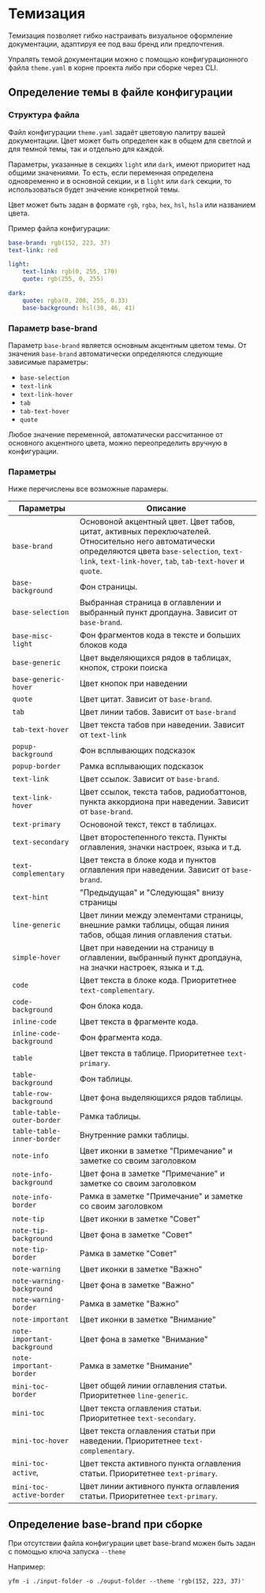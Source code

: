 # Темизация

Темизация позволяет гибко настраивать визуальное оформление документации, адаптируя ее под ваш бренд или предпочтения.

Упралять темой документации можно с помощью конфигурационного файла `theme.yaml` в корне проекта либо при сборке через CLI.

## Определение темы в файле конфигурации

### Структура файла

Файл конфигурации `theme.yaml` задаёт цветовую палитру вашей документации. Цвет может быть определен как в общем для светлой и для темной темы, так и отдельно для каждой.

Параметры, указанные в секциях `light` или `dark`, имеют приоритет над общими значениями. То есть, если переменная определена одновременно и в основной секции, и в `light` или `dark` секции, то использоваться будет значение конкретной темы.

Цвет может быть задан в формате `rgb`, `rgba`, `hex`, `hsl`, `hsla` или названием цвета. 

Пример файла конфигурации:

```yaml
base-brand: rgb(152, 223, 37)
text-link: red

light:
    text-link: rgb(0, 255, 170)
    quote: rgb(255, 0, 255)

dark:
    quote: rgba(0, 208, 255, 0.33)
    base-background: hsl(30, 46, 41)
```

### Параметр base-brand

Параметр `base-brand` является основным акцентным цветом темы. От значения `base-brand` автоматически определяются следующие зависимые параметры:

* `base-selection`
* `text-link`
* `text-link-hover`
* `tab`
* `tab-text-hover`
* `quote`

Любое значение переменной, автоматически рассчитанное от основного акцентного цвета, можно переопределить вручную в конфигурации.

### Параметры

Ниже перечислены все возможные парамеры.

Параметры | Описание
--- | --- 
`base-brand`| Основоной акцентный цвет. Цвет табов, цитат, активных переключателей. Относительно него автоматически определяются цвета  `base-selection`, `text-link`, `text-link-hover`, `tab`, `tab-text-hover` и `quote`.
`base-background`| Фон страницы.
`base-selection`| Выбранная страница в оглавлении и выбранный пункт дропдауна. Зависит от `base-brand`.
`base-misc-light`| Фон фрагментов кода в тексте и больших блоков кода
`base-generic`| Цвет выделяющихся рядов в таблицах, кнопок, строки поиска
`base-generic-hover`| Цвет кнопок при наведении 
`quote`| Цвет цитат.  Зависит от `base-brand`.
`tab`| Цвет линии табов.  Зависит от `base-brand`
`tab-text-hover`| Цвет текста табов при наведении.  Зависит от `text-link`
`popup-background`| Фон всплывающих подсказок
`popup-border`| Рамка всплывающих подсказок
`text-link`| Цвет ссылок. Зависит от `base-brand`.
`text-link-hover`| Цвет ссылок, текста табов, радиобаттонов, пункта аккордиона при наведении. Зависит от `base-brand`.
`text-primary`| Основоной текст, текст в таблицах.
`text-secondary`| Цвет второстепенного текста. Пункты оглавления, значки настроек, языка и т.д.
`text-complementary`| Цвет текста в блоке кода и пунктов оглавления при наведении. Зависит от `base-brand`.
`text-hint`| "Предыдущая" и "Следующая" внизу страницы
`line-generic`| Цвет линии между элементами страницы, внешние рамки таблицы, общая линия табов, общая линия оглавления статьи.
`simple-hover`| Цвет при наведении на страницу в оглавлении, выбранный пункт дропдауна, на значки настроек, языка и т.д.
`code`| Цвет текста в блоке кода. Приоритетнее `text-complementary`.
`code-background`| Фон блока кода.
`inline-code`| Цвет текста в фрагменте кода.
`inline-code-background`| Фон фрагмента кода.
`table`| Цвет текста в таблице. Приоритетнее `text-primary`.
`table-background`| Фон таблицы.
`table-row-background`| Цвет фона выделяющихся рядов таблицы.
`table-table-outer-border`| Рамка таблицы.
`table-table-inner-border`| Внутренние рамки таблицы.
`note-info`| Цвет иконки в заметке "Примечание" и заметке со своим заголовком
`note-info-background`| Цвет фона в заметке "Примечание" и заметке со своим заголовком
`note-info-border`| Рамка в заметке "Примечание" и заметке со своим заголовком
`note-tip`| Цвет иконки в заметке "Совет"
`note-tip-background`| Цвет фона в заметке "Совет"
`note-tip-border`| Рамка в заметке "Совет"
`note-warning`| Цвет иконки в заметке "Важно"
`note-warning-background`| Цвет фона в заметке "Важно"
`note-warning-border`| Рамка в заметке "Важно"
`note-important`| Цвет иконки в заметке "Внимание"
`note-important-background`| Цвет фона в заметке "Внимание"
`note-important-border`| Рамка в заметке "Внимание"
`mini-toc-border` | Цвет общей линии оглавления статьи.  Приоритетнее `line-generic`.
`mini-toc` | Цвет текста оглавления статьи.  Приоритетнее `text-secondary`.
`mini-toc-hover` | Цвет текста оглавления статьи при наведении.  Приоритетнее `text-complementary`.
`mini-toc-active`, | Цвет текста активного пункта оглавления статьи.  Приоритетнее `text-primary`.
`mini-toc-active-border` | Цвет линии активного пункта оглавления статьи.  Приоритетнее `text-primary`.

## Определение base-brand при сборке

При отсутствии файла конфигурации цвет base-brand можен быть задан с помощью ключа запуска `--theme`

Например:
```shell
yfm -i ./input-folder -o ./ouput-folder --theme 'rgb(152, 223, 37)'
```